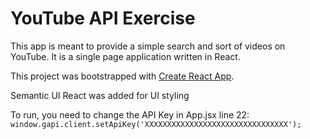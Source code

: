 # YouTube API Exercise

This app is meant to provide a simple search and sort of videos on YouTube. It is a single page application written in React.

This project was bootstrapped with [Create React App](https://github.com/facebook/create-react-app).

Semantic UI React was added for UI styling

To run, you need to change the API Key in App.jsx line 22:
`window.gapi.client.setApiKey('XXXXXXXXXXXXXXXXXXXXXXXXXXXXXXXX');`
